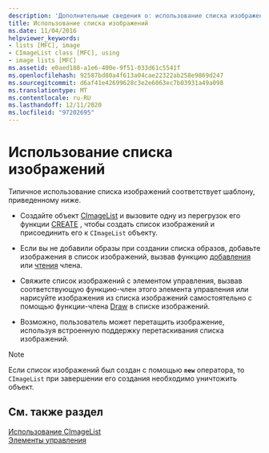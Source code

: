 ```yaml
---
description: 'Дополнительные сведения о: использование списка изображений'
title: Использование списка изображений
ms.date: 11/04/2016
helpviewer_keywords:
- lists [MFC], image
- CImageList class [MFC], using
- image lists [MFC]
ms.assetid: e0aed188-a1e6-400e-9f51-033d61c5541f
ms.openlocfilehash: 92587bd80a4f613a04cae22322ab258e9869d247
ms.sourcegitcommit: d6af41e42699628c3e2e6063ec7b03931a49a098
ms.translationtype: MT
ms.contentlocale: ru-RU
ms.lasthandoff: 12/11/2020
ms.locfileid: "97202695"
---
```

# <a name="using-an-image-list"></a>Использование списка изображений

Типичное использование списка изображений соответствует шаблону, приведенному ниже.

- Создайте объект [CImageList](../mfc/reference/cimagelist-class.md) и вызовите одну из перегрузок его функции [CREATE](../mfc/reference/cimagelist-class.md#create) , чтобы создать список изображений и присоединить его к `CImageList` объекту.

- Если вы не добавили образы при создании списка образов, добавьте изображения в список изображений, вызвав функцию [добавления](../mfc/reference/cimagelist-class.md#add) или [чтения](../mfc/reference/cimagelist-class.md#read) члена.

- Свяжите список изображений с элементом управления, вызвав соответствующую функцию-член этого элемента управления или нарисуйте изображения из списка изображений самостоятельно с помощью функции-члена [Draw](../mfc/reference/cimagelist-class.md#draw) в списке изображений.

- Возможно, пользователь может перетащить изображение, используя встроенную поддержку перетаскивания списка изображений.

> [!NOTE]
> Если список изображений был создан с помощью **`new`** оператора, то `CImageList` при завершении его создания необходимо уничтожить объект.

## <a name="see-also"></a>См. также раздел

[Использование CImageList](../mfc/using-cimagelist.md)<br/>
[Элементы управления](../mfc/controls-mfc.md)
